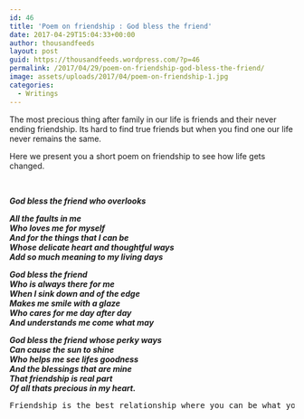 ```yaml
---
id: 46
title: 'Poem on friendship : God bless the friend'
date: 2017-04-29T15:04:33+00:00
author: thousandfeeds
layout: post
guid: https://thousandfeeds.wordpress.com/?p=46
permalink: /2017/04/29/poem-on-friendship-god-bless-the-friend/
image: assets/uploads/2017/04/poem-on-friendship-1.jpg
categories:
  - Writings
---
```

The most precious thing after family in our life is friends and their never ending friendship. Its hard to find true friends but when you find one our life never remains the same.

Here we present you a short poem on friendship to see how life gets changed.

&nbsp;

**_God bless the friend who overlooks_**

**_All the faults in me_**  
**_Who loves me for myself_**  
**_And for the things that I can be_**  
**_Whose delicate heart and thoughtful ways_**  
**_Add so much meaning to my living days_**

**_God bless the friend_**  
**_Who is always there for me_**  
**_When I sink down and of the edge_**  
**_Makes me smile with a glaze_**  
**_Who cares for me day after day_**  
**_And understands me come what may_**

**_God bless the friend whose perky ways_**  
**_Can cause the sun to shine_**  
**_Who helps me see lifes goodness_**  
**_And the blessings that are mine_**  
**_That friendship is real part_**  
**_Of all thats precious in my heart._**

<pre>Friendship is the best relationship where you can be what you are and the friends brings out the best in you and never leaves you in your hardest time. Cherish your friendship and dedicate it your best friends. Hope you liked the poem on friendship and any feedback please do leave a note in the comments.</pre>
